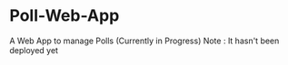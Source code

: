 # Poll-Web-App
A Web App to manage Polls (Currently in Progress)
Note : It hasn't been  deployed yet
